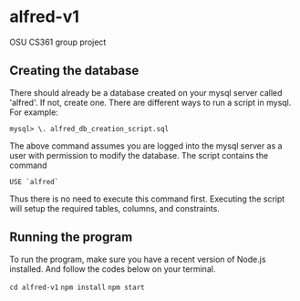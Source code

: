 # alfred-v1
OSU CS361 group project

## Creating the database
There should already be a database created on your mysql server called 'alfred'.
If not, create one. There are different ways to run a script in mysql. For example:

`mysql> \. alfred_db_creation_script.sql`

The above command assumes you are logged into the mysql server as a user with
permission to modify the database. The script contains the command  

``USE `alfred` ``  

Thus there is no need to execute this command first. Executing the script will
setup the required tables, columns, and constraints.

## Running the program
To run the program, make sure you have a recent version of Node.js installed.
And follow the codes below on your terminal.

`cd alfred-v1`
`npm install`
`npm start`
